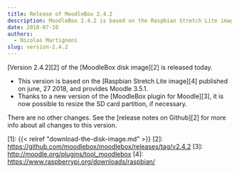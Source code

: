 ```yaml
---
title: Release of MoodleBox 2.4.2
description: MoodleBox 2.4.2 is based on the Raspbian Stretch Lite image of 2018-06-27. It is now possible to resize the SD card as needed.
date: 2018-07-10
authors:
  - Nicolas Martignoni
slug: version-2.4.2
---
```


[Version 2.4.2][2] of the [MoodleBox disk image][2] is released today.

  - This version is based on the [Raspbian Stretch Lite image][4] published on june, 27 2018, and provides Moodle 3.5.1.
  - Thanks to a new version of the [MoodleBox plugin for Moodle][3], it is now possible to resize the SD card partition, if necessary.

There are no other changes. See the [release notes on Github][2] for more info about all changes to this version.

 [1]: {{< relref "download-the-disk-image.md" >}}
 [2]: https://github.com/moodlebox/moodlebox/releases/tag/v2.4.2
 [3]: http://moodle.org/plugins/tool_moodlebox
 [4]: https://www.raspberrypi.org/downloads/raspbian/
